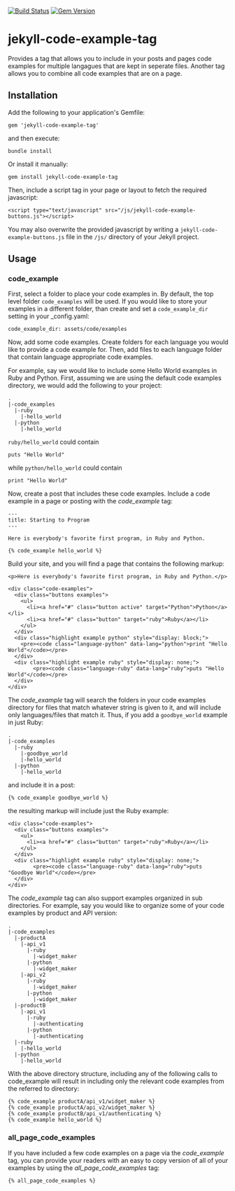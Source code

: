 [![Build Status](https://travis-ci.org/govdelivery/jekyll-code-example-tag.svg?branch=master)](https://travis-ci.org/govdelivery/jekyll-code-example-tag)
[![Gem Version](https://badge.fury.io/rb/jekyll-code-example-tag.svg)](http://badge.fury.io/rb/jekyll-code-example-tag)

jekyll-code-example-tag
=======================

Provides a tag that allows you to include in your posts and pages code examples
for multiple langagues that are kept in seperate files. Another tag allows you
to combine all code examples that are on a page.

## Installation

Add the following to your application's Gemfile:

    gem 'jekyll-code-example-tag'

and then execute:

    bundle install

Or install it manually:

    gem install jekyll-code-example-tag

Then, include a script tag in your page or layout to fetch the required
javascript:

    <script type="text/javascript" src="/js/jekyll-code-example-buttons.js"></script>

You may also overwrite the provided javascript by writing a `jekyll-code-example-buttons.js`
file in the `/js/` directory of your Jekyll project.

## Usage

### code_example

First, select a folder to place your code examples in. By default, the top
level folder `code_examples` will be used. If you would like to store your
examples in a different folder, than create and set a `code_example_dir`
setting in your _config.yaml:

    code_example_dir: assets/code/examples

Now, add some code examples. Create folders for each language you would like to
provide a code example for. Then, add files to each language folder that 
contain language appropriate code examples.

For example, say we would like to include some Hello World examples in Ruby and
Python. First, assuming we are using the default code examples directory, we
would add the following to your project:

    .
    |-code_examples
      |-ruby
        |-hello_world
      |-python
        |-hello_world

`ruby/hello_world` could contain

    puts "Hello World"

while `python/hello_world` could contain

    print "Hello World"

Now, create a post that includes these code examples. Include a code example in
a page or posting with the *code_example* tag:

    ---
    title: Starting to Program
    ---

    Here is everybody's favorite first program, in Ruby and Python.

    {% code_example hello_world %}

Build your site, and you will find a page that contains the following markup:

    <p>Here is everybody's favorite first program, in Ruby and Python.</p>

    <div class="code-examples">            
      <div class="buttons examples">
        <ul>
          <li><a href="#" class="button active" target="Python">Python</a></li>
          <li><a href="#" class="button" target="ruby">Ruby</a></li>
        </ul>
      </div>
      <div class="highlight example python" style="display: block;">
        <pre><code class="language-python" data-lang="python">print "Hello World"</code></pre>
      </div>
      <div class="highlight example ruby" style="display: none;">
            <pre><code class="language-ruby" data-lang="ruby">puts "Hello World"</code></pre>
      </div>
    </div>

The *code_example* tag will search the folders in your code examples directory
for files that match whatever string is given to it, and will include only
languages/files that match it. Thus, if you add a `goodbye_world` example in
just Ruby:

    .
    |-code_examples
      |-ruby
        |-goodbye_world
        |-hello_world
      |-python
        |-hello_world

and include it in a post:

    {% code_example goodbye_world %}

the resulting markup will include just the Ruby example:

    <div class="code-examples">            
      <div class="buttons examples">
        <ul>
          <li><a href="#" class="button" target="ruby">Ruby</a></li>
        </ul>
      </div>
      <div class="highlight example ruby" style="display: none;">
            <pre><code class="language-ruby" data-lang="ruby">puts "Goodbye World"</code></pre>
      </div>
    </div>

The *code_example* tag can also support examples organized in sub directories.
For example, say you would like to organize some of your code examples by
product and API version:

    .
    |-code_examples
      |-productA
        |-api_v1
          |-ruby
            |-widget_maker
          |-python
            |-widget_maker
        |-api_v2
          |-ruby
            |-widget_maker
          |-python
            |-widget_maker
      |-productB
        |-api_v1
          |-ruby
            |-authenticating
          |-python
            |-authenticating
      |-ruby
        |-hello_world
      |-python
        |-hello_world

With the above directory structure, including any of the following calls to
code_example will result in including only the relevant code examples from
the referred to directory:

    {% code_example productA/api_v1/widget_maker %}
    {% code_example productA/api_v2/widget_maker %}
    {% code_example productB/api_v1/authenticating %}
    {% code_example hello_world %}

### all_page_code_examples

If you have included a few code examples on a page via the *code_example* tag,
you can provide your readers with an easy to copy version of all of your
examples by using the *all_page_code_examples* tag:

    {% all_page_code_examples %}
